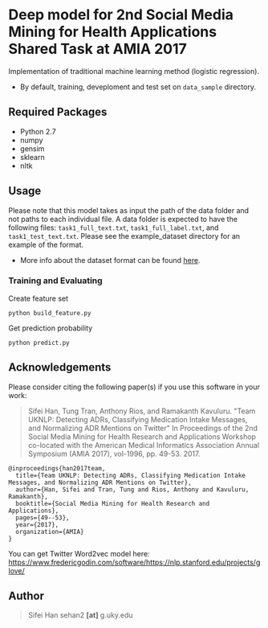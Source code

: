 # Deep model for 2nd Social Media Mining for Health Applications Shared Task at AMIA 2017

Implementation of traditional machine learning method (logistic regression).
 * By default, training, deveploment and test set on ``data_sample`` directory.

## Required Packages
- Python 2.7
- numpy
- gensim
- sklearn
- nltk

## Usage

Please note that this model takes as input the path of the data folder and not paths to each individual file. A data folder is expected to have the following files: `task1_full_text.txt`, `task1_full_label.txt`, and `task1_test_text.txt`. Please see the example_dataset directory for an example of the format. 

- More info about the dataset format can be found [here](https://github.com/sifei/2nd-Social-Media-Mining-for-Health-Applications-Shared-Task-at-AMIA-2017/tree/master/task1/data_sample).



### Training and Evaluating
Create feature set
```
python build_feature.py
```
Get prediction probability
```
python predict.py
```


## Acknowledgements

Please consider citing the following paper(s) if you use this software in your work:

> Sifei Han, Tung Tran, Anthony Rios, and Ramakanth Kavuluru. "Team UKNLP: Detecting ADRs, Classifying Medication Intake Messages, and Normalizing ADR Mentions on Twitter" In Proceedings of the 2nd Social Media Mining for Health Research and Applications Workshop
co-located with the American Medical Informatics Association Annual Symposium (AMIA 2017), vol-1996, pp. 49-53. 2017.

```
@inproceedings{han2017team,
  title={Team UKNLP: Detecting ADRs, Classifying Medication Intake Messages, and Normalizing ADR Mentions on Twitter},
  author={Han, Sifei and Tran, Tung and Rios, Anthony and Kavuluru, Ramakanth},
  booktitle={Social Media Mining for Health Research and Applications},
  pages={49--53},
  year={2017},
  organization={AMIA}
}
```


You can get Twitter Word2vec model here:
https://www.fredericgodin.com/software/https://nlp.stanford.edu/projects/glove/

## Author

> Sifei Han
> sehan2 **[at]** g.uky.edu



